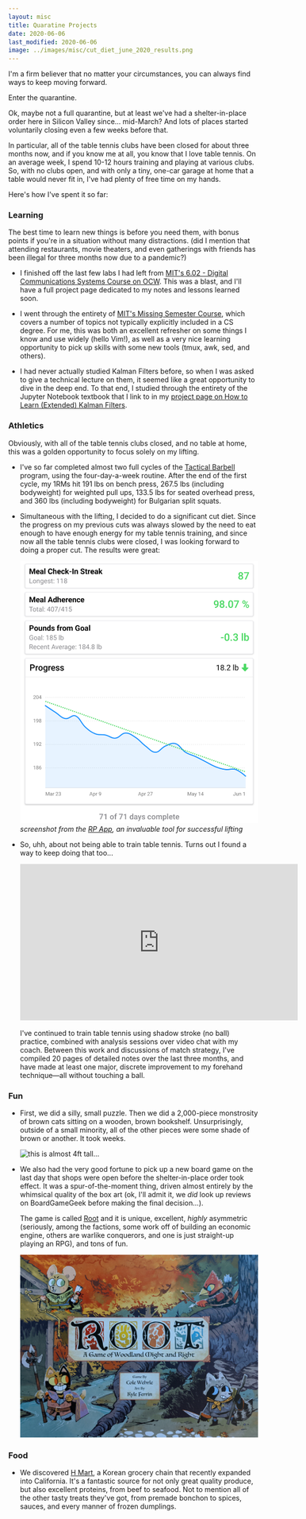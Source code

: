 ```yaml
---
layout: misc
title: Quaratine Projects
date: 2020-06-06
last_modified: 2020-06-06
image: ../images/misc/cut_diet_june_2020_results.png
---
```


I'm a firm believer that no matter your circumstances, you can always find ways to keep moving forward.

Enter the quarantine.

Ok, maybe not a full quarantine, but at least we've had a shelter-in-place order here in Silicon Valley since... mid-March? And lots of places started voluntarily closing even a few weeks before that.

In particular, all of the table tennis clubs have been closed for about three months now, and if you know me at all, you know that I love table tennis. On an average week, I spend 10-12 hours training and playing at various clubs. So, with no clubs open, and with only a tiny, one-car garage at home that a table would never fit in, I've had plenty of free time on my hands.

Here's how I've spent it so far:

### Learning

The best time to learn new things is before you need them, with bonus points if you're in a situation without many distractions. (did I mention that attending restaurants, movie theaters, and even gatherings with friends has been illegal for three months now due to a pandemic?)

- I finished off the last few labs I had left from [MIT's 6.02 - Digital Communications Systems Course on OCW](https://ocw.mit.edu/courses/electrical-engineering-and-computer-science/6-02-introduction-to-eecs-ii-digital-communication-systems-fall-2012/). This was a blast, and I'll have a full project page dedicated to my notes and lessons learned soon.

- I went through the entirety of [MIT's Missing Semester Course](https://missing.csail.mit.edu/), which covers a number of topics not typically explicitly included in a CS degree. For me, this was both an excellent refresher on some things I know and use widely (hello Vim!), as well as a very nice learning opportunity to pick up skills with some new tools (tmux, awk, sed, and others).

- I had never actually studied Kalman Filters before, so when I was asked to give a technical lecture on them, it seemed like a great opportunity to dive in the deep end. To that end, I studied through the entirety of the Jupyter Notebook textbook that I link to in my [project page on How to Learn (Extended) Kalman Filters](../projects/How-do-you-learn-(Extended)-Kalman-Filters.html).

### Athletics

Obviously, with all of the table tennis clubs closed, and no table at home, this was a golden opportunity to focus solely on my lifting.

- I've so far completed almost two full cycles of the [Tactical Barbell](http://www.tacticalbarbell.com/) program, using the four-day-a-week routine. After the end of the first cycle, my 1RMs hit 191 lbs on bench press, 267.5 lbs (including bodyweight) for weighted pull ups, 133.5 lbs for seated overhead press, and 360 lbs (including bodyweight) for Bulgarian split squats.

- Simultaneous with the lifting, I decided to do a significant cut diet. Since the progress on my previous cuts was always slowed by the need to eat enough to have enough energy for my table tennis training, and since now all the table tennis clubs were closed, I was looking forward to doing a proper cut. The results were great:

  ![](../images/misc/cut_diet_june_2020_results.png)
*screenshot from the [RP App](https://renaissanceperiodization.com/rp-diet-app), an invaluable tool for successful lifting*

- So, uhh, about not being able to train table tennis. Turns out I found a way to keep doing that too...

  <iframe width="560" height="315" src="https://www.youtube.com/embed/k1fwifW86m0" frameborder="0" allow="accelerometer; autoplay; encrypted-media; gyroscope; picture-in-picture" allowfullscreen></iframe>

  I've continued to train table tennis using shadow stroke (no ball) practice, combined with analysis sessions over video chat with my coach. Between this work and discussions of match strategy, I've compiled 20 pages of detailed notes over the last three months, and have made at least one major, discrete improvement to my forehand technique—all without touching a ball.

### Fun

- First, we did a silly, small puzzle. Then we did a 2,000-piece monstrosity of brown cats sitting on a wooden, brown bookshelf. Unsurprisingly, outside of a small minority, all of the other pieces were some shade of brown or another. It took weeks.

  ![this is almost 4ft tall...](../images/misc/cat_puzzle.jpg)

- We also had the very good fortune to pick up a new board game on the last day that shops were open before the shelter-in-place order took effect. It was a spur-of-the-moment thing, driven almost entirely by the whimsical quality of the box art (ok, I'll admit it, we *did* look up reviews on BoardGameGeek before making the final decision...).

  The game is called [Root](https://boardgamegeek.com/boardgame/237182/root) and it is unique, excellent, *highly* asymmetric (seriously, among the factions, some work off of building an economic engine, others are warlike conquerors, and one is just straight-up playing an RPG), and tons of fun.

  ![](../images/misc/root_box_front.png)

### Food

- We discovered [H Mart](https://www.hmart.com/), a Korean grocery chain that recently expanded into California. It's a fantastic source for not only great quality produce, but also excellent proteins, from beef to seafood. Not to mention  all of the other tasty treats they've got, from premade bonchon to spices, sauces, and every manner of frozen dumplings.
